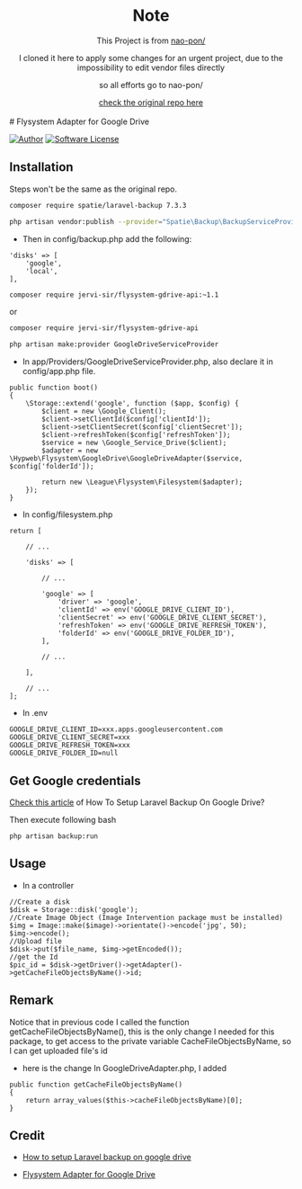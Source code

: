 <div align="center">
	<h1> Note </h1>
   This Project is from <a href="https://github.com/nao-pon"> nao-pon/ </a>
	<p>I cloned it here to apply some changes for an urgent project, due to the impossibility to edit vendor files directly</p>
	<p>so all efforts go to nao-pon/</p>
	<a href="https://github.com/nao-pon/flysystem-google-drive">check the original repo here</a>
</div>

<br>
# Flysystem Adapter for Google Drive

[![Author](https://img.shields.io/badge/author-nao--pon%20hypweb-blue.svg?style=flat)](http://xoops.hypweb.net/)
[![Software License](https://img.shields.io/badge/license-MIT-brightgreen.svg?style=flat-square)](LICENSE)


## Installation
Steps won't be the same as the original repo.


```bash
composer require spatie/laravel-backup 7.3.3
```
```bash
php artisan vendor:publish --provider="Spatie\Backup\BackupServiceProvider"
```
 - Then in config/backup.php add the following:
```
'disks' => [
    'google',                
    'local',             
],
```

```bash
composer require jervi-sir/flysystem-gdrive-api:~1.1
```
or
```bash
composer require jervi-sir/flysystem-gdrive-api
```

```bash
php artisan make:provider GoogleDriveServiceProvider
```

- In app/Providers/GoogleDriveServiceProvider.php, also declare it in config/app.php file.
```
public function boot()
{
    \Storage::extend('google', function ($app, $config) {
        $client = new \Google_Client();
        $client->setClientId($config['clientId']);
        $client->setClientSecret($config['clientSecret']);
        $client->refreshToken($config['refreshToken']);
        $service = new \Google_Service_Drive($client);
        $adapter = new \Hypweb\Flysystem\GoogleDrive\GoogleDriveAdapter($service, $config['folderId']);

        return new \League\Flysystem\Filesystem($adapter);
    });
}
```
- In config/filesystem.php
```
return [
  
    // ...
    
    'disks' => [
        
        // ...
        
        'google' => [
            'driver' => 'google',
            'clientId' => env('GOOGLE_DRIVE_CLIENT_ID'),
            'clientSecret' => env('GOOGLE_DRIVE_CLIENT_SECRET'),
            'refreshToken' => env('GOOGLE_DRIVE_REFRESH_TOKEN'),
            'folderId' => env('GOOGLE_DRIVE_FOLDER_ID'),
        ],
        
        // ...
        
    ],
    
    // ...
];
```
- In .env
```
GOOGLE_DRIVE_CLIENT_ID=xxx.apps.googleusercontent.com
GOOGLE_DRIVE_CLIENT_SECRET=xxx
GOOGLE_DRIVE_REFRESH_TOKEN=xxx
GOOGLE_DRIVE_FOLDER_ID=null
```

## Get Google credentials

[Check this article](https://qirolab.com/posts/how-to-setup-laravel-backup-on-google-drive-1607368130) of How To Setup Laravel Backup On Google Drive?

Then execute following bash 
```
php artisan backup:run
```

## Usage
- In a controller
```
//Create a disk
$disk = Storage::disk('google');
//Create Image Object (Image Intervention package must be installed)
$img = Image::make($image)->orientate()->encode('jpg', 50);
$img->encode();
//Upload file 
$disk->put($file_name, $img->getEncoded());
//get the Id
$pic_id = $disk->getDriver()->getAdapter()->getCacheFileObjectsByName()->id;
```


## Remark
Notice that in previous code I called the function getCacheFileObjectsByName(), this is the only change I needed for this package, to get access to the private variable CacheFileObjectsByName, so I can get uploaded file's id
- here is the change 
In GoogleDriveAdapter.php, I added
```
public function getCacheFileObjectsByName()
{
    return array_values($this->cacheFileObjectsByName)[0];
}
```


## Credit

- [How to setup Laravel backup on google drive](https://qirolab.com/posts/how-to-setup-laravel-backup-on-google-drive-1607368130)

- [Flysystem Adapter for Google Drive](https://github.com/nao-pon/flysystem-google-drive)


